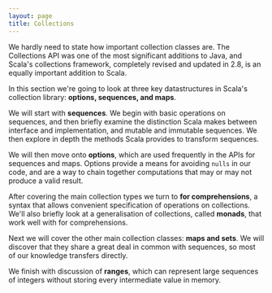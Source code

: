```yaml
---
layout: page
title: Collections
---
```


We hardly need to state how important collection classes are. The Collections API was one of the most significant additions to Java, and Scala's collections framework, completely revised and updated in 2.8, is an equally important addition to Scala.

In this section we're going to look at three key datastructures in Scala's collection library: **options, sequences, and maps**.

We will start with **sequences**. We begin with basic operations on sequences, and then briefly examine the distinction Scala makes between interface and implementation, and mutable and immutable sequences. We then explore in depth the methods Scala provides to transform sequences.

We will then move onto **options**, which are used frequently in the APIs for sequences and maps. Options provide a means for avoiding `nulls` in our code, and are a way to chain together computations that may or may not produce a valid result.

After covering the main collection types we turn to **for comprehensions**, a syntax that allows convenient specification of operations on collections. We'll also briefly look at a generalisation of collections, called **monads**, that work well with for comprehensions.

Next we will cover the other main collection classes: **maps and sets**. We will discover that they share a great deal in common with sequences, so most of our knowledge transfers directly.

We finish with discussion of **ranges**, which can represent large sequences of integers without storing every intermediate value in memory.
